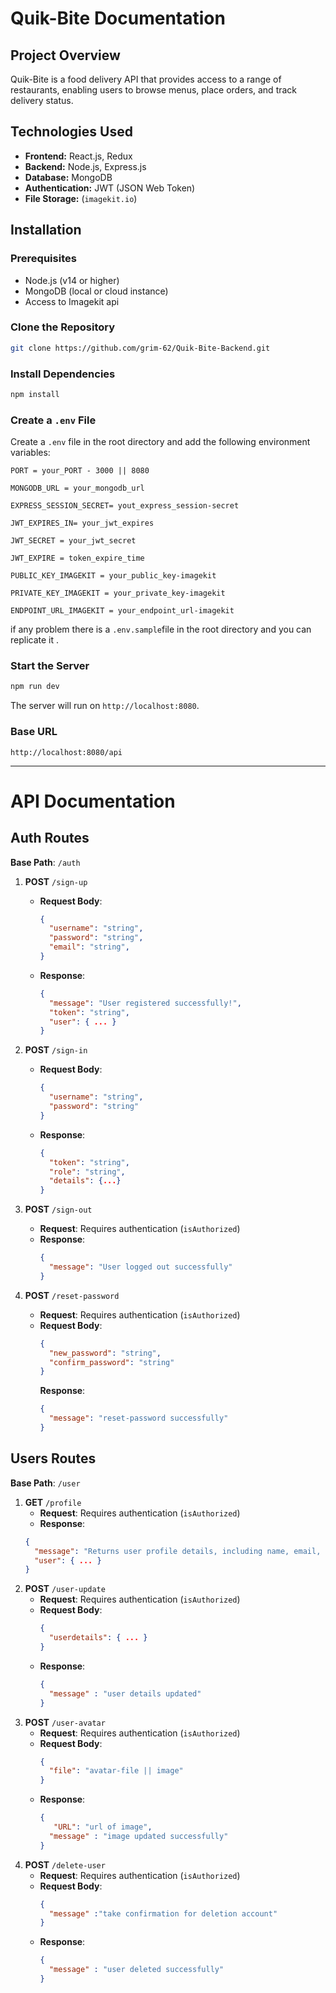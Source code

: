 # Quik-Bite Documentation

## Project Overview

Quik-Bite is a food delivery API that provides access to a range of restaurants, enabling users to browse menus, place orders, and track delivery status.


## Technologies Used
- **Frontend:** React.js, Redux
- **Backend:** Node.js, Express.js
- **Database:** MongoDB
- **Authentication:** JWT (JSON Web Token)
- **File Storage:** (`imagekit.io`)

## Installation

### Prerequisites
- Node.js (v14 or higher)
- MongoDB (local or cloud instance)
- Access to Imagekit api

### Clone the Repository
```bash
git clone https://github.com/grim-62/Quik-Bite-Backend.git
```

### Install Dependencies
```bash
npm install
```

### Create a `.env` File
Create a `.env` file in the root directory and add the following environment variables:
```plaintext
PORT = your_PORT - 3000 || 8080 

MONGODB_URL = your_mongodb_url

EXPRESS_SESSION_SECRET= yout_express_session-secret

JWT_EXPIRES_IN= your_jwt_expires

JWT_SECRET = your_jwt_secret

JWT_EXPIRE = token_expire_time

PUBLIC_KEY_IMAGEKIT = your_public_key-imagekit

PRIVATE_KEY_IMAGEKIT = your_private_key-imagekit

ENDPOINT_URL_IMAGEKIT = your_endpoint_url-imagekit
```
if any problem there is a `.env.sample`file in the root directory and you can replicate it .

### Start the Server
```bash
npm run dev
```
The server will run on `http://localhost:8080`.

### Base URL
`http://localhost:8080/api`


---
# API Documentation

## Auth Routes
**Base Path**: `/auth`

1. **POST** `/sign-up`
   - **Request Body**: 
     ```json
     {
       "username": "string",
       "password": "string",
       "email": "string",
     }
     ```
   - **Response**: 
     ```json
     {
       "message": "User registered successfully!",
       "token": "string",
       "user": { ... }
     }
     ```

2. **POST** `/sign-in`
   - **Request Body**: 
     ```json
     {
       "username": "string",
       "password": "string"
     }
     ```
   - **Response**: 
     ```json
     {
       "token": "string",
       "role": "string",
       "details": {...}
     }
     ```

3. **POST** `/sign-out`
   - **Request**: Requires authentication (`isAuthorized`)
   - **Response**: 
     ```json
     {
       "message": "User logged out successfully"
     }
     ```
4. **POST** `/reset-password`
   - **Request**: Requires authentication (`isAuthorized`)
   - **Request Body**: 
     ```json
     {       
       "new_password": "string",
       "confirm_password": "string"
     }
     ```
      **Response**: 
     ```json
     {
       "message": "reset-password successfully"
     }
     ```

## Users Routes
**Base Path**: `/user`

1. **GET** `/profile`
    - **Request**: Requires authentication (`isAuthorized`)
    - **Response**: 
     ```json
     {
       "message": "Returns user profile details, including name, email, avatar URL, and other profile information.",
       "user": { ... }
     }
     ```
2. **POST** `/user-update`
   - **Request**: Requires authentication (`isAuthorized`)
   - **Request Body**: 
     ```json
     {
       "userdetails": { ... }
     }
     ```
   - **Response**: 
     ```json
     {
       "message" : "user details updated"
     }
     ```
3. **POST** `/user-avatar`
   - **Request**: Requires authentication (`isAuthorized`)
   - **Request Body**: 
     ```json
     {
       "file": "avatar-file || image"
     }
     ```
   - **Response**: 
     ```json
     {
        "URL": "url of image",
       "message" : "image updated successfully"
     }
     ```
3. **POST** `/delete-user`
   - **Request**: Requires authentication (`isAuthorized`)
   - **Request Body**: 
     ```json
     {
       "message" :"take confirmation for deletion account" 
     }
     ```
   - **Response**: 
     ```json
     {
       "message" : "user deleted successfully"
     }
     ```
